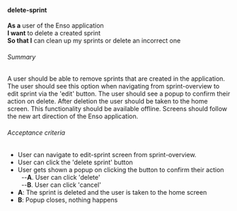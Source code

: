 #### delete-sprint
**As a** user of the Enso application <br />
**I want** to delete a created sprint <br />
**So that I** can clean up my sprints or delete an incorrect one

###### Summary
A user should be able to remove sprints that are created in the application. The user should see this option when navigating from sprint-overview to edit sprint via the 'edit' button. The user should see a popup to confirm their action on delete. After deletion the user should be taken to the home screen. This functionality should be available offline. Screens should follow the new art direction of the Enso application.

###### Acceptance criteria
- User can navigate to edit-sprint screen from sprint-overview.
- User can click the 'delete sprint' button
- User gets shown a popup on clicking the button to confirm their action <br />
&nbsp;&nbsp;--**A**. User can click 'delete' <br />
&nbsp;&nbsp;--**B**. User can click 'cancel'
- **A**: The sprint is deleted and the user is taken to the home screen
- **B**: Popup closes, nothing happens
